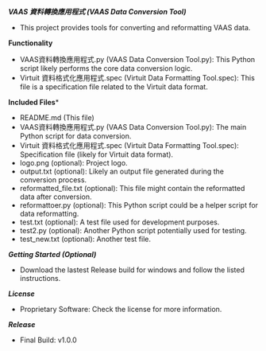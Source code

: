 ***VAAS 資料轉換應用程式 (VAAS Data Conversion Tool)***
- This project provides tools for converting and reformatting VAAS data.

**Functionality**
- VAAS資料轉換應用程式.py (VAAS Data Conversion Tool.py): This Python script likely performs the core data conversion logic.
- Virtuit 資料格式化應用程式.spec (Virtuit Data Formatting Tool.spec): This file is a specification file related to the Virtuit data format.

**Included Files***
- README.md (This file)
- VAAS資料轉換應用程式.py (VAAS Data Conversion Tool.py): The main Python script for data conversion.
- Virtuit 資料格式化應用程式.spec (Virtuit Data Formatting Tool.spec): Specification file (likely for Virtuit data format).
- logo.png (optional): Project logo.
- output.txt (optional): Likely an output file generated during the conversion process.
- reformatted_file.txt (optional): This file might contain the reformatted data after conversion.
- reformattoer.py (optional): This Python script could be a helper script for data reformatting.
- test.txt (optional): A test file used for development purposes.
- test2.py (optional): Another Python script potentially used for testing.
- test_new.txt (optional): Another test file.

***Getting Started (Optional)***
- Download the lastest Release build for windows and follow the listed instructions.

***License***
- Proprietary Software: Check the license for more information.
 
***Release***
- Final Build: v1.0.0
